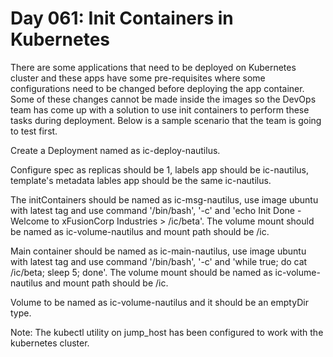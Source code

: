 # Day 061: Init Containers in Kubernetes
There are some applications that need to be deployed on Kubernetes cluster and these apps have some pre-requisites where some configurations need to be changed before deploying the app container. Some of these changes cannot be made inside the images so the DevOps team has come up with a solution to use init containers to perform these tasks during deployment. Below is a sample scenario that the team is going to test first.



Create a Deployment named as ic-deploy-nautilus.


Configure spec as replicas should be 1, labels app should be ic-nautilus, template's metadata lables app should be the same ic-nautilus.


The initContainers should be named as ic-msg-nautilus, use image ubuntu with latest tag and use command '/bin/bash', '-c' and 'echo Init Done - Welcome to xFusionCorp Industries > /ic/beta'. The volume mount should be named as ic-volume-nautilus and mount path should be /ic.


Main container should be named as ic-main-nautilus, use image ubuntu with latest tag and use command '/bin/bash', '-c' and 'while true; do cat /ic/beta; sleep 5; done'. The volume mount should be named as ic-volume-nautilus and mount path should be /ic.


Volume to be named as ic-volume-nautilus and it should be an emptyDir type.


Note: The kubectl utility on jump_host has been configured to work with the kubernetes cluster.




